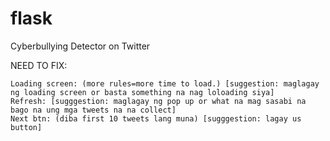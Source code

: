 # flask
 Cyberbullying Detector on Twitter

NEED TO FIX:

    Loading screen: (more rules=more time to load.) [suggestion: maglagay ng loading screen or basta something na nag loloading siya]
    Refresh: [sugggestion: maglagay ng pop up or what na mag sasabi na bago na ung mga tweets na na collect]
    Next btn: (diba first 10 tweets lang muna) [sugggestion: lagay us button]
    
